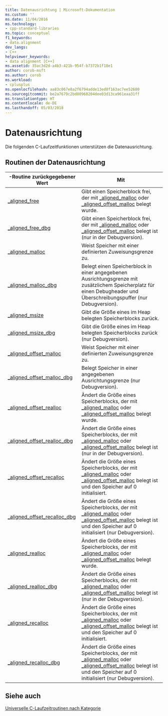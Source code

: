```yaml
---
title: Datenausrichtung | Microsoft-Dokumentation
ms.custom: ''
ms.date: 11/04/2016
ms.technology:
- cpp-standard-libraries
ms.topic: conceptual
f1_keywords:
- data.alignment
dev_langs:
- C++
helpviewer_keywords:
- data alignment [C++]
ms.assetid: 35ac3d2d-a4b3-421b-954f-b7372b1f18e1
author: corob-msft
ms.author: corob
ms.workload:
- cplusplus
ms.openlocfilehash: aa83c067e8a2f6794adde13ed8f163ac7ee52680
ms.sourcegitcommit: be2a7679c2bd80968204dee03d13ca961eaa31ff
ms.translationtype: HT
ms.contentlocale: de-DE
ms.lasthandoff: 05/03/2018
---
```

# <a name="data-alignment"></a>Datenausrichtung

Die folgenden C-Laufzeitfunktionen unterstützen die Datenausrichtung.

## <a name="data-alignment-routines"></a>Routinen der Datenausrichtung

|-Routine zurückgegebener Wert|Mit|
|-------------|---------|
|[_aligned_free](../c-runtime-library/reference/aligned-free.md)|Gibt einen Speicherblock frei, der mit [_aligned_malloc](../c-runtime-library/reference/aligned-malloc.md) oder [_aligned_offset_malloc](../c-runtime-library/reference/aligned-offset-malloc.md) belegt wurde.|
|[_aligned_free_dbg](../c-runtime-library/reference/aligned-free-dbg.md)|Gibt einen Speicherblock frei, der mit [_aligned_malloc](../c-runtime-library/reference/aligned-malloc.md) oder [_aligned_offset_malloc](../c-runtime-library/reference/aligned-offset-malloc.md) belegt ist (nur in der Debugversion).|
|[_aligned_malloc](../c-runtime-library/reference/aligned-malloc.md)|Weist Speicher mit einer definierten Zuweisungsgrenze zu.|
|[_aligned_malloc_dbg](../c-runtime-library/reference/aligned-malloc-dbg.md)|Belegt einen Speicherblock in einer angegebenen Ausrichtungsgrenze mit zusätzlichem Speicherplatz für einen Debugheader und Überschreibungspuffer (nur Debugversion).|
|[_aligned_msize](../c-runtime-library/reference/aligned-msize.md)|Gibt die Größe eines im Heap belegten Speicherblocks zurück.|
|[_aligned_msize_dbg](../c-runtime-library/reference/aligned-msize-dbg.md)|Gibt die Größe eines im Heap belegten Speicherblocks zurück (nur Debugversion).|
|[_aligned_offset_malloc](../c-runtime-library/reference/aligned-offset-malloc.md)|Weist Speicher mit einer definierten Zuweisungsgrenze zu.|
|[_aligned_offset_malloc_dbg](../c-runtime-library/reference/aligned-offset-malloc-dbg.md)|Belegt Speicher in einer angegebenen Ausrichtungsgrenze (nur Debugversion).|
|[_aligned_offset_realloc](../c-runtime-library/reference/aligned-offset-realloc.md)|Ändert die Größe eines Speicherblocks, der mit [_aligned_malloc](../c-runtime-library/reference/aligned-malloc.md) oder [_aligned_offset_malloc](../c-runtime-library/reference/aligned-offset-malloc.md) belegt wurde.|
|[_aligned_offset_realloc_dbg](../c-runtime-library/reference/aligned-offset-realloc-dbg.md)|Ändert die Größe eines Speicherblocks, der mit [_aligned_malloc](../c-runtime-library/reference/aligned-malloc.md) oder [_aligned_offset_malloc](../c-runtime-library/reference/aligned-offset-malloc.md) belegt ist (nur in der Debugversion).|
|[_aligned_offset_recalloc](../c-runtime-library/reference/aligned-offset-recalloc.md)|Ändert die Größe eines Speicherblocks, der mit [_aligned_malloc](../c-runtime-library/reference/aligned-malloc.md) oder [_aligned_offset_malloc](../c-runtime-library/reference/aligned-offset-malloc.md) belegt ist und den Speicher auf 0 initialisiert.|
|[_aligned_offset_recalloc_dbg](../c-runtime-library/reference/aligned-offset-recalloc-dbg.md)|Ändert die Größe eines Speicherblocks, der mit [_aligned_malloc](../c-runtime-library/reference/aligned-malloc.md) oder [_aligned_offset_malloc](../c-runtime-library/reference/aligned-offset-malloc.md) belegt ist und den Speicher auf 0 initialisiert (nur Debugversion).|
|[_aligned_realloc](../c-runtime-library/reference/aligned-realloc.md)|Ändert die Größe eines Speicherblocks, der mit [_aligned_malloc](../c-runtime-library/reference/aligned-malloc.md) oder [_aligned_offset_malloc](../c-runtime-library/reference/aligned-offset-malloc.md) belegt wurde.|
|[_aligned_realloc_dbg](../c-runtime-library/reference/aligned-realloc-dbg.md)|Ändert die Größe eines Speicherblocks, der mit [_aligned_malloc](../c-runtime-library/reference/aligned-malloc.md) oder [_aligned_offset_malloc](../c-runtime-library/reference/aligned-offset-malloc.md) belegt ist (nur in der Debugversion).|
|[_aligned_recalloc](../c-runtime-library/reference/aligned-recalloc.md)|Ändert die Größe eines Speicherblocks, der mit [_aligned_malloc](../c-runtime-library/reference/aligned-malloc.md) oder [_aligned_offset_malloc](../c-runtime-library/reference/aligned-offset-malloc.md) belegt ist und den Speicher auf 0 initialisiert.|
|[_aligned_recalloc_dbg](../c-runtime-library/reference/aligned-recalloc-dbg.md)|Ändert die Größe eines Speicherblocks, der mit [_aligned_malloc](../c-runtime-library/reference/aligned-malloc.md) oder [_aligned_offset_malloc](../c-runtime-library/reference/aligned-offset-malloc.md) belegt ist und den Speicher auf 0 initialisiert (nur Debugversion).|

## <a name="see-also"></a>Siehe auch

[Universelle C-Laufzeitroutinen nach Kategorie](../c-runtime-library/run-time-routines-by-category.md)<br/>